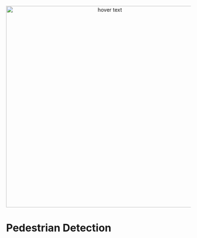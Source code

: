 <p align="center">
  <img src="./assets/Robocomp.png" width="550" title="hover text">
</p>


# **Pedestrian Detection**

